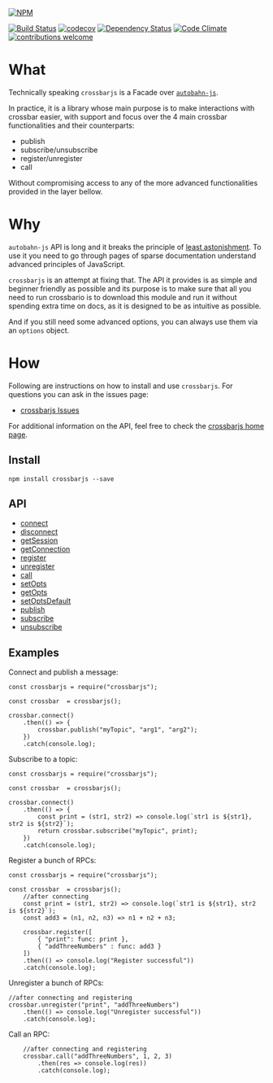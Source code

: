 [![NPM](https://nodei.co/npm/crossbarjs.png?downloads=true&downloadRank=true&stars=true)](https://nodei.co/npm/crossbarjs/)

[![Build Status](https://travis-ci.org/Fl4m3Ph03n1x/crossbarjs.svg?branch=master)](https://travis-ci.org/Fl4m3Ph03n1x/crossbarjs) [![codecov](https://codecov.io/gh/Fl4m3Ph03n1x/crossbarjs/branch/master/graph/badge.svg)](https://codecov.io/gh/Fl4m3Ph03n1x/crossbarjs) [![Dependency Status](https://www.versioneye.com/user/projects/595622b0368b0800512ab2ac/badge.svg)](https://www.versioneye.com/user/projects/595622b0368b0800512ab2ac) [![Code Climate](https://codeclimate.com/github/Fl4m3Ph03n1x/crossbarjs/badges/gpa.svg)](https://codeclimate.com/github/Fl4m3Ph03n1x/crossbarjs) [![contributions welcome](https://img.shields.io/badge/contributions-welcome-brightgreen.svg?style=flat)](https://github.com/dwyl/esta/issues)

# What

Technically speaking `crossbarjs` is a Facade over [`autobahn-js`](https://github.com/crossbario/autobahn-js).

In practice, it is a library whose main purpose is to make interactions with crossbar easier, with support and focus over the 4 main crossbar functionalities and their counterparts:

 - publish
 - subscribe/unsubscribe
 - register/unregister
 - call

Without compromising access to any of the more advanced functionalities provided in the layer bellow.

# Why

`autobahn-js` API is long and it breaks the principle of [least astonishment](https://en.wikipedia.org/wiki/Principle_of_least_astonishment). To use it you need to go through pages of sparse documentation understand advanced principles of JavaScript.

`crossbarjs` is an attempt at fixing that. The API it provides is as simple and beginner friendly as possible and its purpose is to make sure that all you need to run crossbario is to download this module and run it without spending extra time on docs, as it is designed to be as intuitive as possible.

And if you still need some advanced options, you can always use them via an `options` object.

# How

Following are instructions on how to install and use `crossbarjs`. For questions you can ask in the issues page:

 - [crossbarjs Issues](https://github.com/Fl4m3Ph03n1x/crossbarjs/issues)

For additional information on the API, feel free to check the [crossbarjs home page](https://fl4m3ph03n1x.github.io/crossbarjs/index.html).

## Install

    npm install crossbarjs --save

##  API

 - <a href="https://fl4m3ph03n1x.github.io/crossbarjs/module-crossbarFacade.html#~connect__anchor">connect</a>
 - <a href="https://fl4m3ph03n1x.github.io/crossbarjs/module-crossbarFacade.html#~disconnect__anchor">disconnect</a>
 - <a href="https://fl4m3ph03n1x.github.io/crossbarjs/module-crossbarFacade.html#~getSession__anchor">getSession</a>
 - <a href="https://fl4m3ph03n1x.github.io/crossbarjs/module-crossbarFacade.html#~getConnection__anchor">getConnection</a>
 - <a href="https://fl4m3ph03n1x.github.io/crossbarjs/module-crossbarFacade.html#~register__anchor">register</a>
 - <a href="https://fl4m3ph03n1x.github.io/crossbarjs/module-crossbarFacade.html#~unregister__anchor">unregister</a>
 - <a href="https://fl4m3ph03n1x.github.io/crossbarjs/module-crossbarFacade.html#~call__anchor">call</a>
 - <a href="https://fl4m3ph03n1x.github.io/crossbarjs/module-crossbarFacade.html#~setOpts__anchor">setOpts</a>
 - <a href="https://fl4m3ph03n1x.github.io/crossbarjs/module-crossbarFacade.html#~getOpts__anchor">getOpts</a>
 - <a href="https://fl4m3ph03n1x.github.io/crossbarjs/module-crossbarFacade.html#~setOptsDefault__anchor">setOptsDefault</a>
 - <a href="https://fl4m3ph03n1x.github.io/crossbarjs/module-crossbarFacade.html#~publish__anchor">publish</a>
 - <a href="https://fl4m3ph03n1x.github.io/crossbarjs/module-crossbarFacade.html#~subscribe__anchor">subscribe</a>
 - <a href="https://fl4m3ph03n1x.github.io/crossbarjs/module-crossbarFacade.html#~unsubscribe__anchor">unsubscribe</a>

##  Examples

Connect and publish a message:

```
const crossbarjs = require("crossbarjs");

const crossbar  = crossbarjs();

crossbar.connect()
    .then(() => {
        crossbar.publish("myTopic", "arg1", "arg2");
    })
    .catch(console.log);
```

Subscribe to a topic:

```
const crossbarjs = require("crossbarjs");

const crossbar  = crossbarjs();

crossbar.connect()
    .then(() => {
        const print = (str1, str2) => console.log(`str1 is ${str1}, str2 is ${str2}`);
        return crossbar.subscribe("myTopic", print);
    })
    .catch(console.log);
```

Register a bunch of RPCs:

```
const crossbarjs = require("crossbarjs");

const crossbar  = crossbarjs();
    //after connecting
    const print = (str1, str2) => console.log(`str1 is ${str1}, str2 is ${str2}`);
    const add3 = (n1, n2, n3) => n1 + n2 + n3;

    crossbar.register([
        { "print": func: print },
        { "addThreeNumbers" : func: add3 }
    ])
    .then(() => console.log("Register successful"))
    .catch(console.log);
```

Unregister a bunch of RPCs:

```
//after connecting and registering
crossbar.unregister("print", "addThreeNumbers")
    .then(() => console.log("Unregister successful"))
    .catch(console.log);
```

Call an RPC:

```
    //after connecting and registering
    crossbar.call("addThreeNumbers", 1, 2, 3)
        .then(res => console.log(res))
        .catch(console.log);
```
